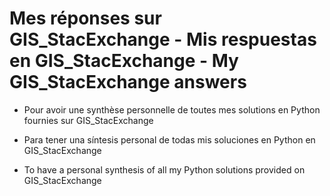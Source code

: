 Mes réponses sur  GIS_StacExchange - Mis respuestas en GIS_StacExchange - My GIS_StacExchange answers
===========================


 - Pour avoir une synthèse personnelle de toutes mes solutions en Python fournies sur GIS_StacExchange

 - Para tener una síntesis personal de todas mis soluciones en Python en GIS_StacExchange

 - To have a personal synthesis of all my Python solutions provided on GIS_StacExchange
